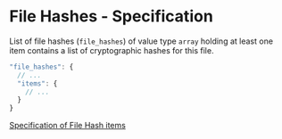 # File Hashes - Specification

List of file hashes (`file_hashes`) of value type `array` holding at least one item contains a list of cryptographic hashes for this file.

```javascript
"file_hashes": {
  // ...
  "items": {
    // ...
  }
}
```

[Specification of File Hash items](types/full_product_name/product_identification_helper/hashes/hash/file_hashes/file_hash-spec.en.md)

